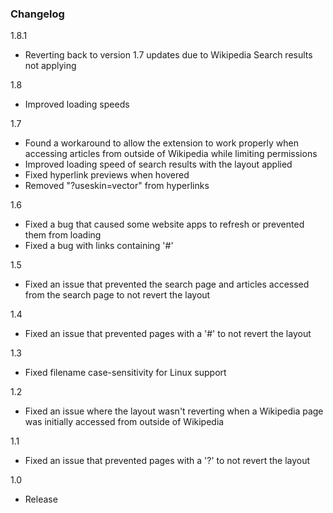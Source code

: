 ### Changelog
1.8.1
- Reverting back to version 1.7 updates due to Wikipedia Search results not applying

1.8
- Improved loading speeds

1.7
- Found a workaround to allow the extension to work properly when accessing articles from outside of Wikipedia while limiting permissions
- Improved loading speed of search results with the layout applied
- Fixed hyperlink previews when hovered
- Removed "?useskin=vector" from hyperlinks

1.6
- Fixed a bug that caused some website apps to refresh or prevented them from loading
- Fixed a bug with links containing '#'

1.5
- Fixed an issue that prevented the search page and articles accessed from the search page to not revert the layout

1.4
- Fixed an issue that prevented pages with a '#' to not revert the layout

1.3
- Fixed filename case-sensitivity for Linux support

1.2
- Fixed an issue where the layout wasn't reverting when a Wikipedia page was initially accessed from outside of Wikipedia

1.1
- Fixed an issue that prevented pages with a '?' to not revert the layout

1.0
- Release